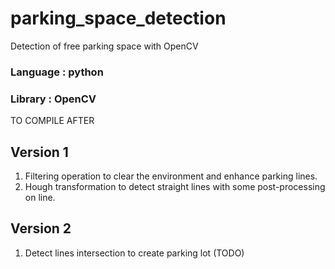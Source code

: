 # parking_space_detection
Detection of free parking space with OpenCV 

### Language : python
### Library : OpenCV

TO COMPILE AFTER
## Version 1
  1. Filtering operation to clear the environment and enhance parking lines. 
  2. Hough transformation to detect straight lines with some post-processing on line. 
## Version 2
  1. Detect lines intersection to create parking lot  (TODO)
